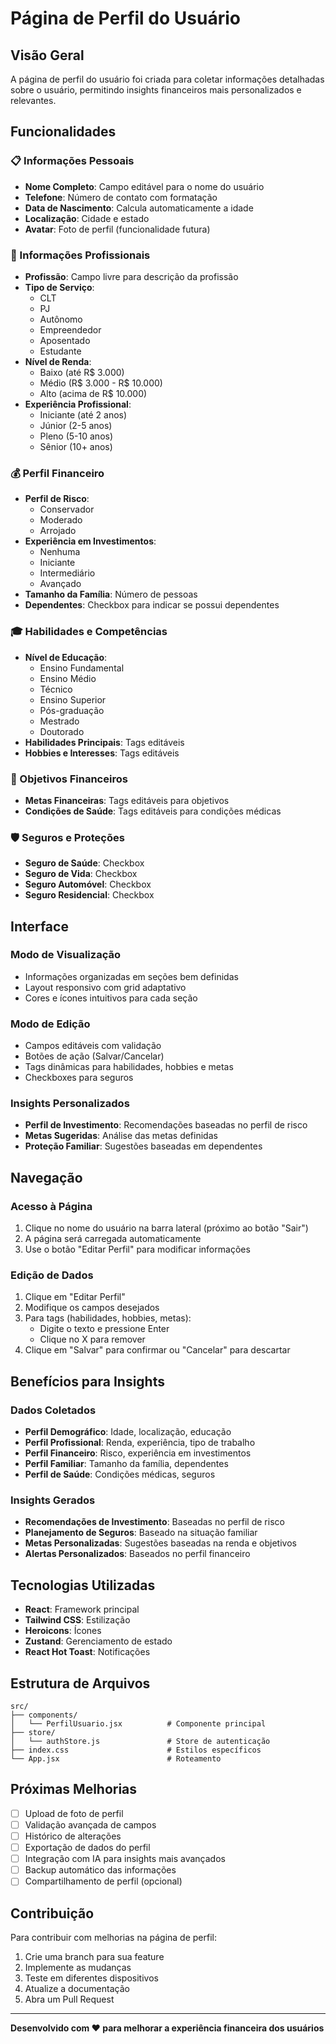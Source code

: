 # Página de Perfil do Usuário

## Visão Geral

A página de perfil do usuário foi criada para coletar informações detalhadas sobre o usuário, permitindo insights financeiros mais personalizados e relevantes.

## Funcionalidades

### 📋 Informações Pessoais
- **Nome Completo**: Campo editável para o nome do usuário
- **Telefone**: Número de contato com formatação
- **Data de Nascimento**: Calcula automaticamente a idade
- **Localização**: Cidade e estado
- **Avatar**: Foto de perfil (funcionalidade futura)

### 💼 Informações Profissionais
- **Profissão**: Campo livre para descrição da profissão
- **Tipo de Serviço**: 
  - CLT
  - PJ
  - Autônomo
  - Empreendedor
  - Aposentado
  - Estudante
- **Nível de Renda**:
  - Baixo (até R$ 3.000)
  - Médio (R$ 3.000 - R$ 10.000)
  - Alto (acima de R$ 10.000)
- **Experiência Profissional**:
  - Iniciante (até 2 anos)
  - Júnior (2-5 anos)
  - Pleno (5-10 anos)
  - Sênior (10+ anos)

### 💰 Perfil Financeiro
- **Perfil de Risco**:
  - Conservador
  - Moderado
  - Arrojado
- **Experiência em Investimentos**:
  - Nenhuma
  - Iniciante
  - Intermediário
  - Avançado
- **Tamanho da Família**: Número de pessoas
- **Dependentes**: Checkbox para indicar se possui dependentes

### 🎓 Habilidades e Competências
- **Nível de Educação**:
  - Ensino Fundamental
  - Ensino Médio
  - Técnico
  - Ensino Superior
  - Pós-graduação
  - Mestrado
  - Doutorado
- **Habilidades Principais**: Tags editáveis
- **Hobbies e Interesses**: Tags editáveis

### 🎯 Objetivos Financeiros
- **Metas Financeiras**: Tags editáveis para objetivos
- **Condições de Saúde**: Tags editáveis para condições médicas

### 🛡️ Seguros e Proteções
- **Seguro de Saúde**: Checkbox
- **Seguro de Vida**: Checkbox
- **Seguro Automóvel**: Checkbox
- **Seguro Residencial**: Checkbox

## Interface

### Modo de Visualização
- Informações organizadas em seções bem definidas
- Layout responsivo com grid adaptativo
- Cores e ícones intuitivos para cada seção

### Modo de Edição
- Campos editáveis com validação
- Botões de ação (Salvar/Cancelar)
- Tags dinâmicas para habilidades, hobbies e metas
- Checkboxes para seguros

### Insights Personalizados
- **Perfil de Investimento**: Recomendações baseadas no perfil de risco
- **Metas Sugeridas**: Análise das metas definidas
- **Proteção Familiar**: Sugestões baseadas em dependentes

## Navegação

### Acesso à Página
1. Clique no nome do usuário na barra lateral (próximo ao botão "Sair")
2. A página será carregada automaticamente
3. Use o botão "Editar Perfil" para modificar informações

### Edição de Dados
1. Clique em "Editar Perfil"
2. Modifique os campos desejados
3. Para tags (habilidades, hobbies, metas):
   - Digite o texto e pressione Enter
   - Clique no X para remover
4. Clique em "Salvar" para confirmar ou "Cancelar" para descartar

## Benefícios para Insights

### Dados Coletados
- **Perfil Demográfico**: Idade, localização, educação
- **Perfil Profissional**: Renda, experiência, tipo de trabalho
- **Perfil Financeiro**: Risco, experiência em investimentos
- **Perfil Familiar**: Tamanho da família, dependentes
- **Perfil de Saúde**: Condições médicas, seguros

### Insights Gerados
- **Recomendações de Investimento**: Baseadas no perfil de risco
- **Planejamento de Seguros**: Baseado na situação familiar
- **Metas Personalizadas**: Sugestões baseadas na renda e objetivos
- **Alertas Personalizados**: Baseados no perfil financeiro

## Tecnologias Utilizadas

- **React**: Framework principal
- **Tailwind CSS**: Estilização
- **Heroicons**: Ícones
- **Zustand**: Gerenciamento de estado
- **React Hot Toast**: Notificações

## Estrutura de Arquivos

```
src/
├── components/
│   └── PerfilUsuario.jsx          # Componente principal
├── store/
│   └── authStore.js               # Store de autenticação
├── index.css                      # Estilos específicos
└── App.jsx                        # Roteamento
```

## Próximas Melhorias

- [ ] Upload de foto de perfil
- [ ] Validação avançada de campos
- [ ] Histórico de alterações
- [ ] Exportação de dados do perfil
- [ ] Integração com IA para insights mais avançados
- [ ] Backup automático das informações
- [ ] Compartilhamento de perfil (opcional)

## Contribuição

Para contribuir com melhorias na página de perfil:

1. Crie uma branch para sua feature
2. Implemente as mudanças
3. Teste em diferentes dispositivos
4. Atualize a documentação
5. Abra um Pull Request

---

**Desenvolvido com ❤️ para melhorar a experiência financeira dos usuários** 